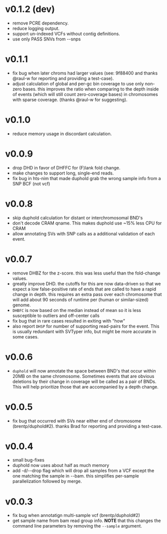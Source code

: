 v0.1.2 (dev)
============
+ remove PCRE dependency.
+ reduce logging output.
+ support un-indexed VCFs without contig definitions.
+ use only PASS SNVs from --snps

v0.1.1
======
+ fix bug when later chroms had larger values (see: 9f88400 and thanks @raul-w for reporting and providing a test-case).
+ adjust calculation of global and per-gc bin coverage to use only non-zero bases. this improves the ratio when comparing
  to the depth inside of events (which will still count zero-coverage bases) in chromosomes with sparse coverage. (thanks @raul-w
  for suggesting).

v0.1.0
======
+ reduce memory usage in discordant calculation.

v0.0.9
======
+ drop DHD in favor of DHFFC for (F)lank fold change. 
+ make changes to support long, single-end reads.
+ fix bug in hts-nim that made duphold grab the wrong sample info from a SNP BCF (not vcf)

v0.0.8
======
+ skip duphold calculation for distant or interchromosomal BND's
+ don't decode CRAM qname. This makes duphold use ~15% less CPU for CRAM
+ allow annotating SVs with SNP calls as a additional validation of each event.

v0.0.7
======
+ remove DHBZ for the z-score. this was less useful than the fold-change values.
+ greatly improve DHD. the cutoffs for this are now data-driven so that we expect a low false-positive rate
  of ends that are called to have a rapid change in depth. this requires an extra pass over each chromosome that
  will add about 90 seconds of runtime per (human or similar-sized) genome.
+ `DHBFC` is now based on the median instead of mean so it is less susceptible to outliers and off-center calls
+ fix bug that in rare cases resulted in exiting with "how"
+ also report `DHSP` for number of supporting read-pairs for the event. This is usually redundant with SVTyper info, but might
  be more accurate in some cases.

v0.0.6
======
+ `duphold` will now annotate the space between BND's that occur within 20MB on the same chromosome. Sometimes events that are obvious
   deletions by their change in coverage will be called as a pair of BNDs. This will help prioritize those that are accompanied by a
   depth change.

v0.0.5
======
+ fix bug that occurred with SVs near either end of chromosome (brentp/duphold#2). thanks Brad for reporting and providing a test-case.

v0.0.4
======
+ small bug-fixes
+ duphold now uses about half as much memory
+ add -d/--drop flag which will drop all samples from a VCF except the
  one matching the sample in --bam. this simplifies per-sample 
  parallelization followed by merge.


v0.0.3
======
+ fix bug when annotatign multi-sample vcf (brentp/duphold#2)
+ get sample name from bam read group info. **NOTE** that this changes the command line parameters by removing the `--sample` argument.
